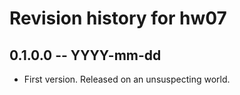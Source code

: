 # Revision history for hw07

## 0.1.0.0 -- YYYY-mm-dd

* First version. Released on an unsuspecting world.
